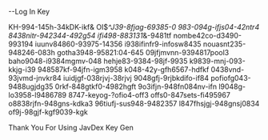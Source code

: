 --Log In Key

KH-994-145h-34kDK-ikf&
OI$*^J39-8fjag-69385-0
983-094g-ifjs04-42ntr4
8438nitr-942344-492g54
ifi498-883131*&-9481tf
nombe42co-d3490-993194
iuunv84860-93975-14356
i938ifinfr9-infosw8435
nouasnt235-948246-083h
gotha3948-95821:04-645
09jfjmvnn-9394817pool3
baho9048-i9384mgmv-048
hehje83-9384-98jf-9935
k9839-mnj-093-kkjg-i39
948587kf-94jfn-igm3958
k048-42y-gfh6567-hdfkf
0438vnd-93jvmd-jnvkr84
iuidjgf-038rjvj-38rjvj
9048gfj-9rjbkdifo-if84
pofiofg043-9488ugjdg35
0rkf-848gtkf0-4982hgft
9o3ifjn-948fn084nv-ifn
l9048g-lo3958-l9486789
8747-keyog-?ofio4-off3
offs0-847sets-fi495967
o8838rjfn-948gns-kdka3
96tiufj-sus948-9482357
l847fhsjgj-948gnsj0834
of9j-98gjf-kgf9039-kgk



Thank You For Using JavDex Key Gen

